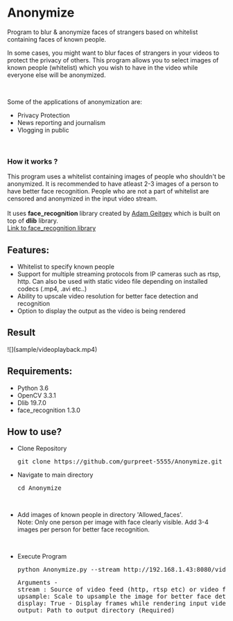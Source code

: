 # Anonymize
Program to blur &amp; anonymize faces of strangers based on whitelist containing faces of known people.

In some cases, you might want to blur faces of strangers in your videos to protect the privacy of others. This program allows you to select images of known people (whitelist) which you wish to have in the video while everyone else will be anonymized.

<br>

Some of the applications of anonymization are:<br>
<ul>
  <li>Privacy Protection</li>
  <li>News reporting and journalism</li>
  <li>Vlogging in public</li>
</ul>
  
<br>

<h3>How it works ?</h3>
This program uses a whitelist containing images of people who shouldn't be anonymized. It is recommended to have atleast 2-3 images of a person to have better face recognition. People who are not a part of whitelist are censored and anonymized in the input video stream.
<br><br>
It uses <b>face_recognition</b> library created by <a href="https://github.com/ageitgey">Adam Geitgey</a> which is built on top of <b>dlib</b> library.
<br>
<a href="https://github.com/ageitgey/face_recognition">Link to face_recognition library</a>
<br>

<h2>Features:</h2>
<ul>
  <li>Whitelist to specify known people</li>
  <li>Support for multiple streaming protocols from IP cameras such as rtsp, http. Can also be used with static video file depending on installed codecs (.mp4, .avi etc..)</li>
  <li>Ability to upscale video resolution for better face detection and recognition</li>
  <li>Option to display the output as the video is being rendered</li>
</ul>  

<h2>Result</h2>
![](sample/videoplayback.mp4)

<h2>Requirements:</h2>
<ul>
  <li>Python 3.6</li>
  <li>OpenCV 3.3.1</li>
  <li>Dlib 19.7.0</li>
  <li>face_recognition 1.3.0</li>
</ul>

<h2>How to use?</h2>
<ul>
  <li>Clone Repository</li>
  <pre>git clone https://github.com/gurpreet-5555/Anonymize.git</pre>  </ul>
<ul>  <li>Navigate to main directory</li>
  <pre>cd Anonymize</pre> </ul>
  <br>
<ul><li>Add images of known people in directory 'Allowed_faces'. <br>Note: Only one person per image with face clearly visible. Add 3-4 images per person for better face recognition.</li></ul>
<br>
<ul><li>Execute Program</li>
  <pre>python Anonymize.py --stream http://192.168.1.43:8080/video --upsample 1 --display True --output "F:\Temp"</pre>
<pre>Arguments -
stream : Source of video feed (http, rtsp etc) or video file. (Required)
upsample: Scale to upsample the image for better face detection. Note: Higher upsample size reduces rendering speed. Default value = 1 (Optional)
display: True - Display frames while rendering input video stream. Default value = False (Optional)
output: Path to output directory (Required)
</pre></ul>
